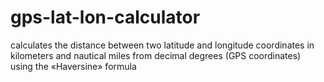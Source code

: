 # gps-lat-lon-calculator
calculates the distance between two latitude and longitude coordinates in kilometers and nautical miles from decimal degrees (GPS coordinates) using the «Haversine» formula
